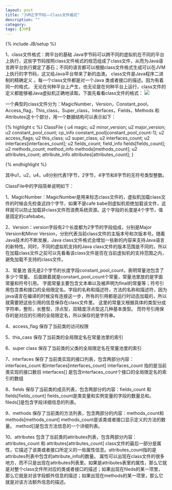 ```yaml
---
layout: post
title: "JVM之字节码——Class文件格式"
description: ""
category: 
tags: [JVM]
---
```

{% include JB/setup %}

1、class文件格式：跨平台的基础
     Java字节码可以跨不同的虚拟机在不同的平台上执行，这些字节码按照class文件格式的规范组成了class文件，从而为Java语言跨平台执行奠定了基石；不同的语言都可以根据class文件格式生成可以在JVM上执行的字节码，这又给Java平台带来了新的血液。
      class文件是Java程序二进制的精确定义 。每一个class文件都是对一个Java 类或者接口的描述。因为有着同一的格式，  无论在何种平台上产生，也无论是在何种平台上运行，class文件的定义都能够被Java虚拟机正确地读取。下面先看看class文件的格式：
![](http://kenvifire.github.com/images/jvm-1.png)

一个典型的class文件分为：MagicNumber，Version，Constant_pool，Access_flag，This_class，Super_class，Interfaces，Fields，Methods 和Attributes这十个部分，用一个数据结构可以表示如下：

{% highlight c %}
     ClassFile {
          u4 magic;
          u2 minor_version;
          u2 major_version;
          u2 constant_pool_count;
          cp_info constant_pool[constant_pool_count-1];
          u2 access_flags;
          u2 this_class;
          u2 super_class;
          u2 interfaces_count;
          u2 interfaces[interfaces_count];
          u2 fields_count;
          field_info fields[fields_count];
          u2 methods_count;
          method_info methods[methods_count];
          u2 attributes_count;
          attribute_info attributes[attributes_count];
}

{% endhighlight %}

其中u1，u2，u4，u8分别代表1字节，2字节，4字节和8字节的无符号类型整数。
 
ClassFile中的字段简单说明如下：

1、MagicNumber：MagicNumber是用来标志class文件的，虚拟机加载class文件的时候会先检查这四个字节，如果不是cafe babe则虚拟机拒绝加载该文件，这样就可以防止加载非class文件而浪费系统资源。这个字段的长度是4个字节，值是固定的cafebabe。

2、Version：version字段有2个长度都为2字节的字段组成，分别是Major Version和Minor Version，分别代表当前class文件的主版本号和次版本号。随着Java技术的不断发展，Java class文件格式会增加一些新的内容来支持Java语言的新特性。同时，不同的虚拟机支持的Java class文件的版本范围是不同的，所以在加载class文件之前可以先看看该class文件是否在当前虚拟机的支持范围之内，避免加载不支持的class文件。

3、常量池
   首先是2个字节的长度字段constant_pool_count，表明常量池包含了多少个常量。
   后面跟着就是constant_pool_count个常量，常量池里放的是字面常量和符号引用。
   字面常量主要包含文本串以及被声明为final的常量等；符号引用包含类和接口的全局限定名，字段的名称和描述符，方法的名称和描述符，因为java语言在编译的时候没有连接这一步，所有的引用都是运行时动态加载的，所以就需要把这些引用的信息保存在class文件里。
    这里的常量又根据具体的类型分成字符串，整形，长整型，浮点型，双精度浮点型这几种基本类型。
        而符号引用保存的是对应的引用的全局限定名，所以保存的是字符串。

4、access_flag 保存了当前类的访问权限

5、this_cass  保存了当前类的全局限定名在常量池里的索引

6、super class 保存了当前类的父类的全局限定名在常量池里的索引

7、interfaces 保存了当前类实现的接口列表，包含两部分内容：interfaces_count 和interfaces[interfaces_count]
         interfaces_count 指的是当前类实现的接口数目
        interfaces[] 是包含interfaces_count个接口的全局限定名的索引的数组

8、fields 保存了当前类的成员列表，包含两部分的内容：fields_count 和 fields[fields_count]
     fields_count是类变量和实例变量的字段的数量总和。
     fileds[]是包含字段详细信息的列表。
    

9、methods 保存了当前类的方法列表，包含两部分的内容：methods_count和methods[methods_count]
     methods_count是该类或者接口显示定义的方法的数量。
     method[]是包含方法信息的一个详细列表。

10、attributes 包含了当前类的attributes列表，包含两部分内容：attributes_count 和 attributes[attributes_count]
     class文件的最后一部分是属性，它描述了该类或者接口所定义的一些属性信息。attributes_count指的是attributes列表中包含的attribute_info的数量。
     属性可以出现在class文件的很多地方，而不只是出现在attributes列表里。如果是attributes表里的属性，那么它就是对整个class文件所对应的类或者接口的描述；如果出现在fileds的某一项里，那么它就是对该字段额外信息的描述；如果出现在methods的某一项里，那么它就是对该方法额外信息的描述。
